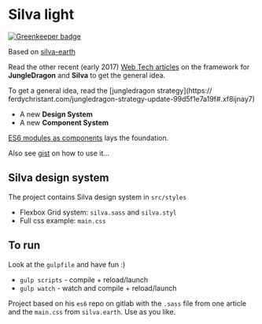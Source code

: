 # Silva light

[![Greenkeeper badge](https://badges.greenkeeper.io/kristianmandrup/es6-dynamo.svg)](https://greenkeeper.io/)

Based on [silva-earth](https://ferdychristant.com/introducing-silva-earth-8787fc404ae6#.hejwx7j6m)

Read the other recent (early 2017) [Web Tech articles](https://ferdychristant.com/tagged/web-development) on the framework for **JungleDragon** and **Silva** to get the general idea.

To get a general idea, read the [jungledragon strategy](https:// ferdychristant.com/jungledragon-strategy-update-99d5f1e7a19f#.xf8ijnay7)

- A new **Design System**
- A new **Component System**

[ES6 modules as components](https://ferdychristant.com/es6-modules-as-components-32a7b81fe9be) lays the foundation.

Also see [gist](https://gist.github.com/fchristant) on how to use it...

## Silva design system

The project contains Silva design system in `src/styles`

- Flexbox Grid system: `silva.sass` and `silva.styl`
- Full css example: `main.css`

## To run

Look at the `gulpfile` and have fun :)

- `gulp scripts` - compile + reload/launch
- `gulp watch` - watch and compile + reload/launch

Project based on his `es6` repo on gitlab with the `.sass` file from one article and the `main.css` from `silva.earth`. Use as you like.

